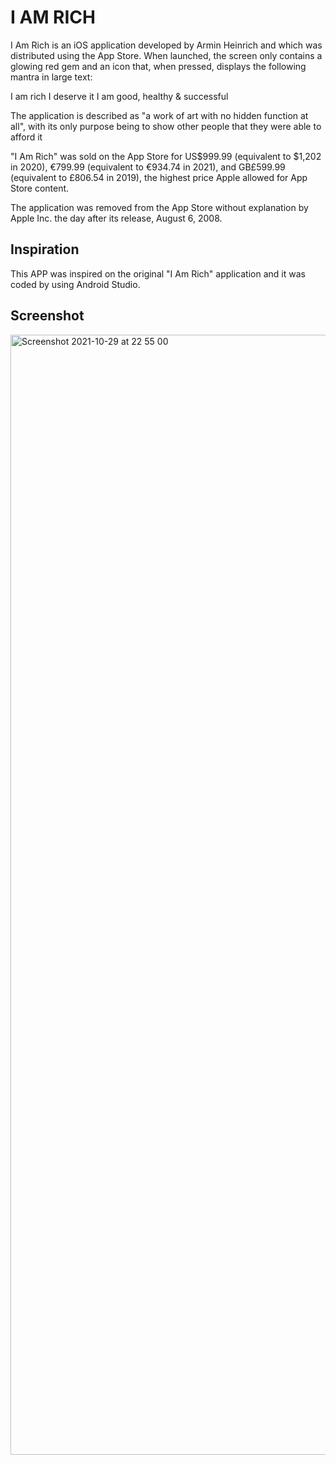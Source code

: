 # I AM RICH

I Am Rich is an iOS application developed by Armin Heinrich and which was distributed using the App Store. When launched, the screen only contains a glowing red gem and an icon that, when pressed, displays the following mantra in large text:

I am rich
I deserve it
I am good,
healthy & successful

The application is described as "a work of art with no hidden function at all", with its only purpose being to show other people that they were able to afford it 

"I Am Rich" was sold on the App Store for US$999.99 (equivalent to $1,202 in 2020), €799.99 (equivalent to €934.74 in 2021), and GB£599.99 (equivalent to £806.54 in 2019), the highest price Apple allowed for App Store content. 

The application was removed from the App Store without explanation by Apple Inc. the day after its release, August 6, 2008.

## Inspiration

This APP was inspired on the original "I Am Rich" application and it was coded by using Android Studio.

## Screenshot

<img width="1792" alt="Screenshot 2021-10-29 at 22 55 00" src="https://user-images.githubusercontent.com/37920932/139510407-31e85ce5-0527-4c3f-be6a-0edf05efa723.png">
